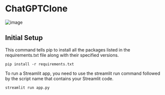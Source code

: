 # ChatGPTClone
![image](https://github.com/utkarshsinh/ChatGPTClone/assets/107430204/4ac6acde-6235-400a-aeb6-8b513d5e7bc5)

## Initial Setup

This command tells pip to install all the packages listed in the requirements.txt file along with their specified versions.

```
pip install -r requirements.txt

```

To run a Streamlit app, you need to use the streamlit run command followed by the script name that contains your Streamlit code. 

```
streamlit run app.py

```
